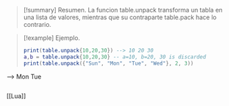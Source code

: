 >[!summary] Resumen.
>La funcion table.unpack transforma un tabla en una lista de valores, mientras que su contraparte table.pack hace lo contrario.

>[!example] Ejemplo.
>```Lua
>print(table.unpack{10,20,30}) --> 10 20 30
>a,b = table.unpack{10,20,30} -- a=10, b=20, 30 is discarded
>print(table.unpack({"Sun", "Mon", "Tue", "Wed"}, 2, 3))
--> Mon Tue
>```

[[Lua]]